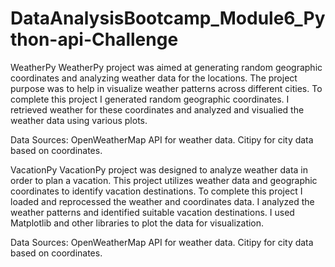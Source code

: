 # DataAnalysisBootcamp_Module6_Python-api-Challenge

WeatherPy
WeatherPy project was aimed at generating random geographic coordinates and analyzing weather data for the locations. The project purpose was to help in visualize weather patterns across different cities.
To complete this project I generated random geographic coordinates. I retrieved weather for these coordinates and analyzed and visualied the weather data using various plots.

Data Sources:
OpenWeatherMap API for weather data.
Citipy for city data based on coordinates.

VacationPy
VacationPy project was designed to analyze weather data in order to plan a vacation. This project utilizes weather data and geographic coordinates to identify vacation destinations.
To complete this project I loaded and reprocessed the weather and coordinates data. I analyzed the weather patterns and identified suitable vacation destinations.
I used Matplotlib and other libraries to plot the data for visualization.

Data Sources:
OpenWeatherMap API for weather data.
Citipy for city data based on coordinates.

